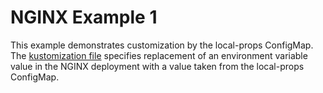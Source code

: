 # NGINX Example 1

This example demonstrates customization by the local-props ConfigMap.
The [kustomization file](kustomization.yaml) specifies replacement of
an environment variable value in the NGINX deployment with a value
taken from the local-props ConfigMap.
